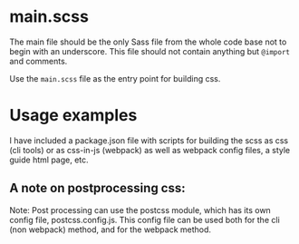 # main.scss
The main file should be the only Sass file from the whole code base not to begin with an underscore. This file should not contain anything but `@import` and comments.

Use the `main.scss` file as the entry point for building css.

# Usage examples
I have included a package.json file with scripts for building the scss as css (cli tools) or as css-in-js (webpack) as well as webpack config files, a style guide html page, etc.

## A note on postprocessing css:
Note: Post processing can use the postcss module, which has its own config file, postcss.config.js.
This config file can be used both for the cli (non webpack) method, and for the webpack method.
